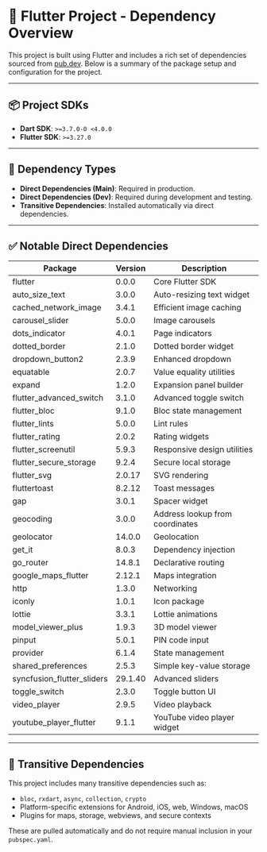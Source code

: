 # 📱 Flutter Project - Dependency Overview

This project is built using Flutter and includes a rich set of dependencies sourced from [pub.dev](https://pub.dev). Below is a summary of the package setup and configuration for the project.

---

## 📦 Project SDKs

- **Dart SDK**: `>=3.7.0-0 <4.0.0`
- **Flutter SDK**: `>=3.27.0`

---

## 📁 Dependency Types

- **Direct Dependencies (Main)**: Required in production.
- **Direct Dependencies (Dev)**: Required during development and testing.
- **Transitive Dependencies**: Installed automatically via direct dependencies.

---

## ✅ Notable Direct Dependencies

| Package                      | Version  | Description                              |
|-----------------------------|----------|------------------------------------------|
| flutter                     | 0.0.0    | Core Flutter SDK                         |
| auto_size_text              | 3.0.0    | Auto-resizing text widget                |
| cached_network_image        | 3.4.1    | Efficient image caching                  |
| carousel_slider             | 5.0.0    | Image carousels                          |
| dots_indicator              | 4.0.1    | Page indicators                          |
| dotted_border               | 2.1.0    | Dotted border widget                     |
| dropdown_button2            | 2.3.9    | Enhanced dropdown                        |
| equatable                   | 2.0.7    | Value equality utilities                 |
| expand                      | 1.2.0    | Expansion panel builder                  |
| flutter_advanced_switch     | 3.1.0    | Advanced toggle switch                   |
| flutter_bloc                | 9.1.0    | Bloc state management                    |
| flutter_lints               | 5.0.0    | Lint rules                               |
| flutter_rating              | 2.0.2    | Rating widgets                           |
| flutter_screenutil          | 5.9.3    | Responsive design utilities              |
| flutter_secure_storage      | 9.2.4    | Secure local storage                     |
| flutter_svg                 | 2.0.17   | SVG rendering                            |
| fluttertoast                | 8.2.12   | Toast messages                           |
| gap                         | 3.0.1    | Spacer widget                            |
| geocoding                   | 3.0.0    | Address lookup from coordinates          |
| geolocator                  | 14.0.0   | Geolocation                              |
| get_it                      | 8.0.3    | Dependency injection                     |
| go_router                   | 14.8.1   | Declarative routing                      |
| google_maps_flutter         | 2.12.1   | Maps integration                         |
| http                        | 1.3.0    | Networking                               |
| iconly                      | 1.0.1    | Icon package                             |
| lottie                      | 3.3.1    | Lottie animations                        |
| model_viewer_plus           | 1.9.3    | 3D model viewer                          |
| pinput                      | 5.0.1    | PIN code input                           |
| provider                    | 6.1.4    | State management                         |
| shared_preferences          | 2.5.3    | Simple key-value storage                 |
| syncfusion_flutter_sliders  | 29.1.40  | Advanced sliders                         |
| toggle_switch               | 2.3.0    | Toggle button UI                         |
| video_player                | 2.9.5    | Video playback                           |
| youtube_player_flutter      | 9.1.1    | YouTube video player widget              |

---

## 🔄 Transitive Dependencies

This project includes many transitive dependencies such as:

- `bloc`, `rxdart`, `async`, `collection`, `crypto`
- Platform-specific extensions for Android, iOS, web, Windows, macOS
- Plugins for maps, storage, webviews, and secure contexts

These are pulled automatically and do not require manual inclusion in your `pubspec.yaml`.

